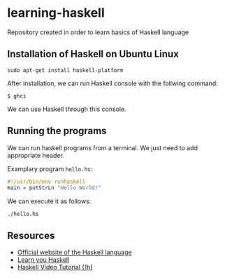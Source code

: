 # learning-haskell
Repository created in order to learn basics of Haskell language

Installation of Haskell on Ubuntu Linux
---------------------------------------

```
sudo apt-get install haskell-platform
```

After installation, we can run Haskell console with the follwing command:

```
$ ghci
```

We can use Haskell through this console.

Running the programs
--------------------

We can run haskell programs from a terminal. We just need to add appropriate header.

Examplary program `hello.hs`:

```haskell
#!/usr/bin/env runhaskell
main = putStrLn "Hello World!"
```

We can execute it as follows:

```
./hello.hs
```

Resources
---------

- [Official website of the Haskell language](https://www.haskell.org/)
- [Learn you Haskell](http://learnyouahaskell.com/)
- [Haskell Video Tutorial (1h)](https://www.youtube.com/watch?v=02_H3LjqMr8)
